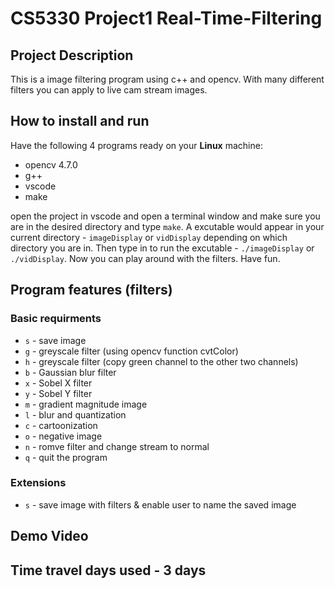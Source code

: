 # CS5330 Project1 Real-Time-Filtering

## Project Description

This is a image filtering program using c++ and opencv. With many different filters you can apply to live cam stream images. 

## How to install and run

Have the following 4 programs ready on your **Linux** machine:
- opencv 4.7.0
- g++
- vscode
- make

open the project in vscode and open a terminal window and make sure you are in the desired directory and type `make`. A excutable would appear in your current directory - `imageDisplay` or `vidDisplay` depending on which directory you are in. Then type in to run the excutable - `./imageDisplay` or `./vidDisplay`. Now you can play around with the filters. Have fun.

## Program features (filters)

### Basic requirments

- `s` - save image
- `g` - greyscale filter (using opencv function cvtColor)
- `h` - greyscale filter (copy green channel to the other two channels)
- `b` - Gaussian blur filter
- `x` - Sobel X filter 
- `y` - Sobel Y filter
- `m` - gradient magnitude image
- `l` - blur and quantization
- `c` - cartoonization
- `o` - negative image
- `n` - romve filter and change stream to normal
- `q` - quit the program

### Extensions

- `s` - save image with filters & enable user to name the saved image
## Demo Video


## Time travel days used - 3 days